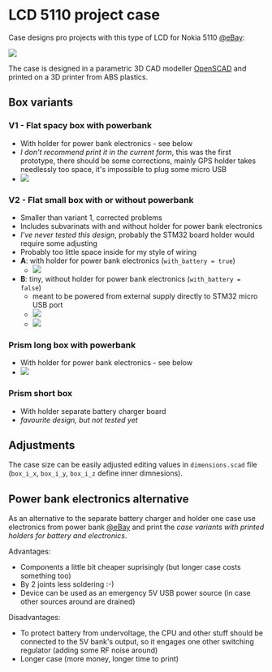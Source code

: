 # LCD 5110 project case

Case designs pro projects with this type of LCD for Nokia 5110 [@eBay](http://www.ebay.com/itm/221475096725):

![](https://raw.github.com/peclik/ogn-airtracker/master/doc/img/lcd5110.jpg)


The case is designed in a parametric 3D CAD modeller [OpenSCAD](http://www.openscad.org/)
and printed on a 3D printer from ABS plastics.

## Box variants

### V1 - Flat spacy box with powerbank
   * With holder for power bank electronics - see below
   * *I don't recommend print it in the current form*, this was the first prototype,
     there should be some corrections, mainly GPS holder takes needlessly too space,
     it's impossible to plug some micro USB
   * ![](https://raw.github.com/peclik/ogn-airtracker/master/doc/img/case-v1.png)

### V2 - Flat small box with or without powerbank
   * Smaller than variant 1, corrected problems
   * Includes subvarinats with and without holder for power bank electronics
   * *I've never tested this design*, probably the STM32 board holder would require some adjusting
   * Probably too little space inside for my style of wiring
   * **A**: with holder for power bank electronics (`with_battery = true`)
     * ![](https://raw.github.com/peclik/ogn-airtracker/master/doc/img/case-v2.png)
   * **B**: tiny, without holder for power bank electronics (`with_battery = false`)
     * meant to be powered from external supply directly to STM32 micro USB port
     * ![](https://raw.github.com/peclik/ogn-airtracker/master/doc/img/case-v2b-f.png)
     * ![](https://raw.github.com/peclik/ogn-airtracker/master/doc/img/case-v2b-b.png)

### Prism long box with powerbank
   * With holder for power bank electronics - see below
   * ![](https://raw.github.com/peclik/ogn-airtracker/master/doc/img/case-v3.png)

### Prism short box
   * With holder separate battery charger board
   * *favourite design, but not tested yet*


## Adjustments

The case size can be easily adjusted editing values in `dimensions.scad` file (`box_i_x`,
`box_i_y`, `box_i_z` define inner dimnesions).


## Power bank electronics alternative

As an alternative to the separate battery charger and holder one case use electronics from
power bank [@eBay](http://www.ebay.com/itm/231432999482) and print the *case variants
with printed holders for battery and electronics*.

Advantages:
* Components a little bit cheaper suprisingly (but longer case costs something too)
* By 2 joints less soldering :-)
* Device can be used as an emergency 5V USB power source (in case other sources around are drained)

Disadvantages:
* To protect battery from undervoltage, the CPU and other stuff should be connected to the 5V bank's output, so it engages one other switching regulator (adding some RF noise around)
* Longer case (more money, longer time to print)

